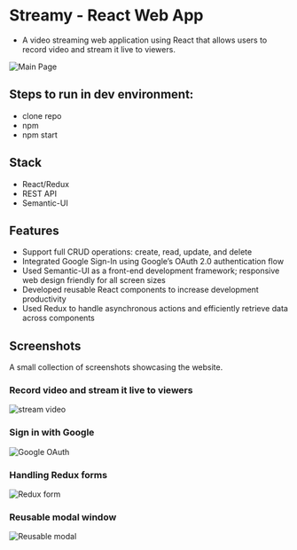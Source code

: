 # Streamy - React Web App
- A video streaming web application using React that allows users to record video and stream it live to viewers.

![Main Page](https://user-images.githubusercontent.com/92637601/195698575-53765acf-1faa-430d-bf4b-eb5023012866.png)

## Steps to run in dev environment:

- clone repo
- npm
- npm start

## Stack
- React/Redux
- REST API
- Semantic-UI

## Features
- Support full CRUD operations: create, read, update, and delete
- Integrated Google Sign-In using Google’s OAuth 2.0 authentication flow
- Used Semantic-UI as a front-end development framework; responsive web design friendly for all screen sizes
- Developed reusable React components to increase development productivity
- Used Redux to handle asynchronous actions and efficiently retrieve data across components

## Screenshots
A small collection of screenshots showcasing the website.

### Record video and stream it live to viewers
![stream video](https://user-images.githubusercontent.com/92637601/195703174-83fa65db-d7fa-49f4-9981-dda2f98875ef.png)

### Sign in with Google
![Google OAuth](https://user-images.githubusercontent.com/92637601/195702478-66c4d06b-5a66-4e17-aee5-18f29b847440.png)

### Handling Redux forms
![Redux form](https://user-images.githubusercontent.com/92637601/195703441-e70cd266-feec-47b1-9ca2-20d092c18da3.png)

### Reusable modal window
![Reusable modal](https://user-images.githubusercontent.com/92637601/195700162-ff9d1501-402c-4583-8898-c043bbe4db2d.png)

